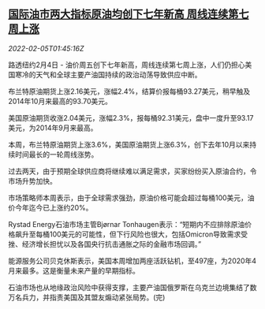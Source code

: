 <!--1644026462000-->
[国际油市两大指标原油均创下七年新高 周线连续第七周上涨](https://cn.reuters.com/article/global-oil-drv-0205-idCNKBS2KA01B)
------

<div><i>2022-02-05T01:45:16Z</i></div><p>路透纽约2月4日 - 油价周五创下七年新高，周线连续第七周上涨，人们仍担心美国寒冷的天气和全球主要产油国持续的政治动荡导致供应中断。</p><p>布兰特原油期货上涨2.16美元，涨幅2.4%，结算价报每桶93.27美元，稍早触及2014年10月来最高的93.70美元。</p><p>美国原油期货收涨2.04美元，涨幅2.3%，报每桶92.31美元，盘中一度升至93.17美元，为2014年9月来最高。</p><p>本周，布兰特原油期货上涨3.6%，美国原油期货上涨6.3%，创下去年10月以来持续时间最长的一轮周线涨势。</p><p>过去两天，由于预期全球供应商将继续难以满足需求，买家纷纷买入原油合约，令市场升势加快。</p><p>市场策略师本周表示，由于全球需求强劲，原油价格可能会超过每桶100美元，油价今年迄今已上涨约20%。</p><p>Rystad Energy石油市场主管Bjørnar Tonhaugen表示：“短期内不应排除原油价格飙升至每桶100美元的可能性，但下行风险也很大，包括Omicron导致需求受挫、经济增长担忧以及各国央行抗击通胀之际的金融市场回调。”</p><p>能源服务公司贝克休斯表示，美国本周增加两座活跃钻机，至497座，为2020年4月来最多。这是衡量未来产量的早期指标。</p><p>石油市场也从地缘政治风险中获得支撑，主要产油国俄罗斯在乌克兰边境集结了数万名兵力，并指责美国及其盟友煽动紧张局势。(完)</p>
